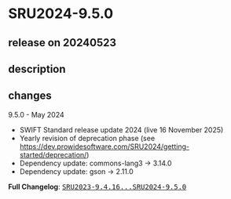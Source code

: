 # SRU2024-9.5.0

## release on 20240523

## description

## changes

9.5.0 - May 2024

* SWIFT Standard release update 2024 (live 16 November 2025)
* Yearly revision of deprecation phase (see <a href="https://dev.prowidesoftware.com/SRU2024/getting-started/deprecation/" rel="nofollow">https://dev.prowidesoftware.com/SRU2024/getting-started/deprecation/</a>)
* Dependency update: commons-lang3 -> 3.14.0
* Dependency update: gson -> 2.11.0

<strong>Full Changelog</strong>: <a class="commit-link" href="https://github.com/prowide/prowide-core/compare/SRU2023-9.4.16...SRU2024-9.5.0"><tt>SRU2023-9.4.16...SRU2024-9.5.0</tt></a>

